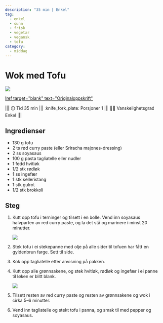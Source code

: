 ```yaml
---
description: "35 min | Enkel"
tag:
  - enkel
  - sunn
  - frisk
  - vegetar
  - vegansk
  - tofu
category:
  - middag
---
```


# Wok med Tofu

![](/static/wok-med-tofu/wok-med-tofu.webp)

[!ref target="blank" text="Originaloppskrift"](https://sulten.app/recipes/wok-med-tofu-nttw)

<!-- dprint-ignore-start -->
||| :timer_clock: Tid
35 min
||| :knife_fork_plate: Porsjoner
1
||| :cook: Vanskelighetsgrad
Enkel
|||
<!-- dprint-ignore-end -->

## Ingredienser

- 130 g tofu
- 2 ts rød curry paste (eller Sriracha majones-dressing)
- 2 ss soyasaus
- 100 g pasta tagliatelle eller nudler
- 1 fedd hvitløk
- 1/2 stk rødløk
- 1 ss ingefær
- 1 stk selleristang
- 1 stk gulrot
- 1/2 stk brokkoli

## Steg

1. Kutt opp tofu i terninger og tilsett i en bolle. Vend inn soyasaus halvparten av red
   curry paste, og la det stå og marinere i minst 20 minutter.

   ![](/static/wok-med-tofu/tofu.webp)

2. Stek tofu i ei stekepanne med olje på alle sider til tofuen har fått en gyldenbrun
   farge. Sett til side.
3. Kok opp tagliatelle etter anvisning på pakken.
4. Kutt opp alle grønnsakene, og stek hvitløk, rødløk og ingefær i ei panne til løken er
   blitt blank.

   ![](/static/wok-med-tofu/wok.webp)

5. Tilsett resten av red curry paste og resten av grønnsakene og wok i cirka 5–6
   minutter.
6. Vend inn tagliatelle og stekt tofu i panna, og smak til med pepper og soyasaus.

<script type="application/ld+json">
{
  "@context": "https://schema.org/",
  "@type": "Recipe",
  "name": "Wok med tofu",
  "image": "/static/wok-med-tofu/wok-med-tofu.webp",
  "author": {
    "@type": "Person",
    "name": "Eirik Rolland Enger"
  },
  "datePublished": "2024-05-30",
  "description": "45 min | Enkel",
  "prepTime": "PT15M",
  "cookTime": "PT20M",
  "totalTime": "PT35M",
  "recipeYield": "1 porsjoner",
  "recipeCategory": "Hovedrett",
  "recipeCuisine": "Asiatisk",
  "keywords": "wok, vegetar, pasta, vegansk, sunn, enkel",
  "recipeIngredient": [
    "130 g tofu",
    "2 ts rød curry paste (eller Sriracha majones-dressing)",
    "2 ss soyasaus",
    "100 g pasta tagliatelle eller nudler",
    "1 fedd hvitløk",
    "0.5 rødløk",
    "1 ss ingefær",
    "1 selleristang",
    "1 gulrot",
    "0.5 brokkoli"
  ],
  "recipeInstructions": [
    {
      "@type": "HowToStep",
      "text": "Kutt opp tofu i terninger og tilsett i en bolle. Vend inn soyasaus halvparten av red curry paste, og la det stå og marinere i minst 20 minutter."
    },
    {
      "@type": "HowToStep",
      "text": "Stek tofu i ei stekepanne med olje på alle sider til tofuen har fått en gyldenbrun farge. Sett til side."
    },
    {
      "@type": "HowToStep",
      "text": "Kok opp tagliatelle etter anvisning på pakken."
    },
    {
      "@type": "HowToStep",
      "text": "Kutt opp alle grønnsakene, og stek hvitløk, rødløk og ingefær i ei panne til løken er blitt blank."
    },
    {
      "@type": "HowToStep",
      "text": "Tilsett resten av red curry paste og resten av grønnsakene og wok i cirka 5–6 minutter."
    },
    {
      "@type": "HowToStep",
      "text": "Smak til med salt og pepper etter smak."
    },
    {
      "@type": "HowToStep",
      "text": "Vend inn tagliatelle og stekt tofu i panna, og smak til med pepper og soyasaus." }
  ]
}
</script>
